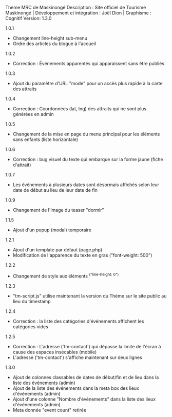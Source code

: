 Thème MRC de Maskinongé
Description : Site officiel de Tourisme Maskinongé | Développement et intégration : Joël Dion | Graphisme : Cognitif
Version: 1.3.0

1.0.1
- Changement line-height sub-menu
- Ordre des articles du blogue à l'accueil

1.0.2
- Correction : Événements apparentés qui apparaissent sans être publiés 

1.0.3 
- Ajout du paramètre d'URL "mode" pour un accès plus rapide à la carte des attraits

1.0.4
- Correction : Coordonnées (lat, lng) des attraits qui ne sont plus générées en admin

1.0.5
- Changement de la mise en page du menu principal pour les éléments sans enfants (liste horizontale)

1.0.6
- Correction : bug visuel du texte qui embarque sur la forme jaune (fiche d'attrait)

1.0.7
- Les événements à plusieurs dates sont désormais affichés selon leur date de début au lieu de leur date de fin

1.0.9
- Changement de l'image du teaser "dormir"

1.1.5
- Ajout d'un popup (modal) temporaire

1.2.1
- Ajout d'un template par défaut (page.php)
- Modification de l'apparence du texte en gras ("font-weight: 500")

1.2.2
- Changement de style aux éléments <sup> ("line-height: 0")

1.2.3
- "tm-script.js" utilise maintenant la version du Thème sur le site public au lieu du timestamp

1.2.4
- Correction : la liste des catégories d'événements affichent les catégories vides

1.2.5 
- Correction : L'adresse ('tm-contact') qui dépasse la limite de l'écran à cause des espaces insécables (mobile)
- L'adresse ('tm-contact') s'affiche maintenant sur deux lignes

1.3.0 
- Ajout de colonnes classables de dates de début/fin et de lieu dans la liste des événements (admin)
- Ajout de la liste des événements dans la meta box des lieux d'événements (admin)
- Ajout d'une colonne "Nombre d'événements" dans la liste des lieux d'événements (admin)
- Meta donnée "event count" retirée